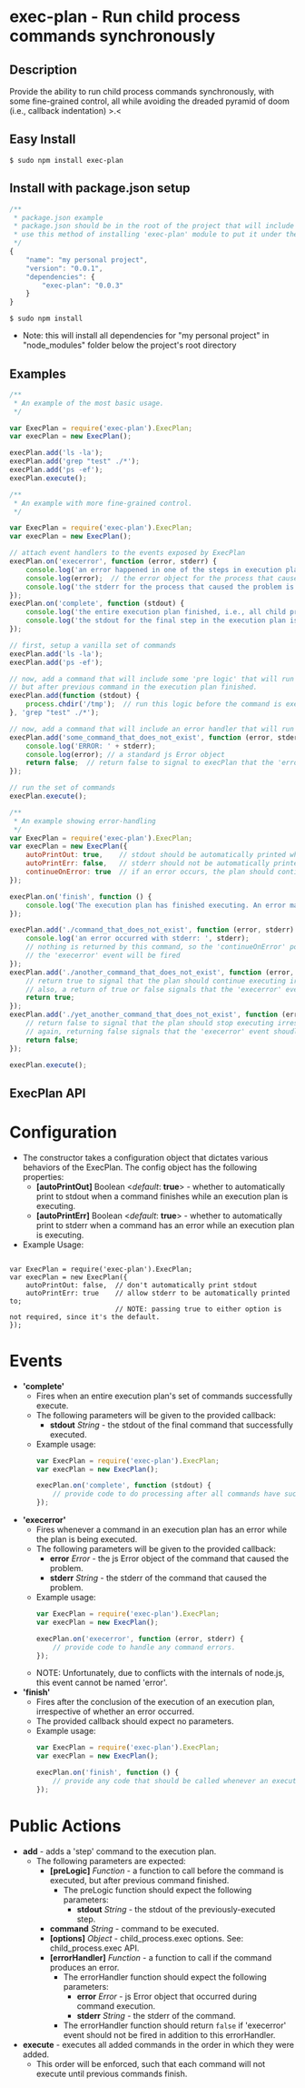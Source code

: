 exec-plan - Run child process commands synchronously
====================================================

Description
-----------

Provide the ability to run child process commands synchronously, with some fine-grained control, all while avoiding the
dreaded pyramid of doom (i.e., callback indentation) >.<

Easy Install
------------

    $ sudo npm install exec-plan

Install with package.json setup
-------------------------------

````javascript
/**
 * package.json example
 * package.json should be in the root of the project that will include 'exec-plan' as a dependency.
 * use this method of installing 'exec-plan' module to put it under the project's local directory.
 */
{
    "name": "my personal project",
    "version": "0.0.1",
    "dependencies": {
        "exec-plan": "0.0.3"
    }
}
````

    $ sudo npm install
- Note: this will install all dependencies for "my personal project" in "node_modules" folder
        below the project's root directory

Examples
--------

````javascript
/**
 * An example of the most basic usage.
 */

var ExecPlan = require('exec-plan').ExecPlan;
var execPlan = new ExecPlan();

execPlan.add('ls -la');
execPlan.add('grep "test" ./*');
execPlan.add('ps -ef');
execPlan.execute();
````

````javascript
/**
 * An example with more fine-grained control.
 */

var ExecPlan = require('exec-plan').ExecPlan;
var execPlan = new ExecPlan();

// attach event handlers to the events exposed by ExecPlan
execPlan.on('execerror', function (error, stderr) {
    console.log('an error happened in one of the steps in execution plan');
    console.log(error);  // the error object for the process that caused the problem
    console.log('the stderr for the process that caused the problem is ' + stderr);
});
execPlan.on('complete', function (stdout) {
    console.log('the entire execution plan finished, i.e., all child processes completed with no errors');
    console.log('the stdout for the final step in the execution plan is ' + stdout);
});

// first, setup a vanilla set of commands
execPlan.add('ls -la');
execPlan.add('ps -ef');

// now, add a command that will include some 'pre logic' that will run before the command is executed, 
// but after previous command in the execution plan finished.
execPlan.add(function (stdout) {
    process.chdir('/tmp');  // run this logic before the command is executed
}, 'grep "test" ./*');

// now, add a command that will include an error handler that will run before the 'error' event is fired.
execPlan.add('some_command_that_does_not_exist', function (error, stderr) {
    console.log('ERROR: ' + stderr);
    console.log(error); // a standard js Error object
    return false;  // return false to signal to execPlan that the 'error' event should not be fired
});

// run the set of commands
execPlan.execute();
````

````javascript
/**
 * An example showing error-handling
 */
var ExecPlan = require('exec-plan').ExecPlan;
var execPlan = new ExecPlan({
    autoPrintOut: true,    // stdout should be automatically printed when a command is executed
    autoPrintErr: false,   // stderr should not be automatically printed to when a command has an error
    continueOnError: true  // if an error occurs, the plan should continuing executing
});

execPlan.on('finish', function () {
    console.log('The execution plan has finished executing. An error may or may not have occurred.');
});

execPlan.add('./command_that_does_not_exist', function (error, stderr) {
    console.log('an error occurred with stderr: ', stderr);
    // nothing is returned by this command, so the 'continueOnError' policy will be followed, and the
    // the 'execerror' event will be fired
});
execPlan.add('./another_command_that_does_not_exist', function (error, stderr) {
    // return true to signal that the plan should continue executing irrespective of 'continueOnError' policy;
    // also, a return of true or false signals that the 'execerror' event should not fire.
    return true;
});
execPlan.add('./yet_another_command_that_does_not_exist', function (error, stderr) {
    // return false to signal that the plan should stop executing irrespective of 'continueOnError' policy;
    // again, returning false signals that the 'execerror' event shoudl not fire.
    return false;
});

execPlan.execute();
````

ExecPlan API
------------

Configuration
=============

- The constructor takes a configuration object that dictates various behaviors of the ExecPlan. The config object has
    the following properties:
    - **[autoPrintOut]** Boolean <*default*: **true**> - whether to automatically print to stdout when a command
                                                         finishes while an execution plan is executing.
    - **[autoPrintErr]** Boolean <*default*: **true**> - whether to automatically print to stderr when a command
                                                         has an error while an execution plan is executing.
- Example Usage:
<pre lang="javascript"><code>
var ExecPlan = require('exec-plan').ExecPlan;
var execPlan = new ExecPlan({
    autoPrintOut: false,  // don't automatically print stdout
    autoPrintErr: true    // allow stderr to be automatically printed to;
                          // NOTE: passing true to either option is not required, since it's the default.
});
</code></pre>

Events
======

- **'complete'**
    - Fires when an entire execution plan's set of commands successfully execute.
    - The following parameters will be given to the provided callback:
        - **stdout** *String* - the stdout of the final command that successfully executed.
    - Example usage:
      ````javascript
      var ExecPlan = require('exec-plan').ExecPlan;
      var execPlan = new ExecPlan();

      execPlan.on('complete', function (stdout) {
          // provide code to do processing after all commands have successfully been executed.
      });
      ````
- **'execerror'**
    - Fires whenever a command in an execution plan has an error while the plan is being executed.
    - The following parameters will be given to the provided callback:
        - **error** *Error*   - the js Error object of the command that caused the problem.
        - **stderr** *String* - the stderr of the command that caused the problem.
    - Example usage:
      ````javascript
      var ExecPlan = require('exec-plan').ExecPlan;
      var execPlan = new ExecPlan();

      execPlan.on('execerror', function (error, stderr) {
          // provide code to handle any command errors.
      });
      ````
    - NOTE: Unfortunately, due to conflicts with the internals of node.js, this event cannot be named 'error'.
- **'finish'**
    - Fires after the conclusion of the execution of an execution plan, irrespective of whether an error occurred.
    - The provided callback should expect no parameters.
    - Example usage:
      ````javascript
      var ExecPlan = require('exec-plan').ExecPlan;
      var execPlan = new ExecPlan();

      execPlan.on('finish', function () {
          // provide any code that should be called whenever an execution plan is stops executing.
      });
      ````

Public Actions
==============

- **add** - adds a 'step' command to the execution plan.
    - The following parameters are expected:
        - **[preLogic]** *Function*     - a function to call before the command is executed, but after previous
                                          command finished.
            - The preLogic function should expect the following parameters:
                - **stdout** *String* - the stdout of the previously-executed step.
        - **command** *String*          - command to be executed.
        - **[options]** *Object*        - child_process.exec options. See: child_process.exec API.
        - **[errorHandler]** *Function* - a function to call if the command produces an error.
            - The errorHandler function should expect the following parameters:
                - **error** *Error*   - js Error object that occurred during command execution.
                - **stderr** *String* - the stderr of the command.
            - The errorHandler function should return ```` false ```` if 'execerror' event should not be fired in
              addition to this errorHandler.
- **execute** - executes all added commands in the order in which they were added.
    - This order will be enforced, such that each command will not execute until previous commands finish.


